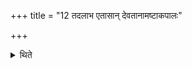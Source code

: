 +++
title = "12 तदलाभ एतासान् देवतानामष्टाकपालः"

+++

<details><summary>थिते</summary>

12. In case of their (of such victims) inavailabity, there should a sacrificial bread prepared on eight potsherds, (as the substitute for) the first and two other rice-paps (for the next ones). 
</details>
